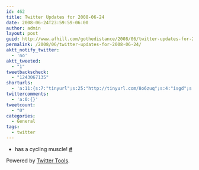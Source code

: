 ```yaml
---
id: 462
title: Twitter Updates for 2008-06-24
date: 2008-06-24T23:59:59-06:00
author: admin
layout: post
guid: http://www.afhill.com/gothedistance/2008/06/twitter-updates-for-2008-06-24/
permalink: /2008/06/twitter-updates-for-2008-06-24/
aktt_notify_twitter:
  - 'no'
aktt_tweeted:
  - "1"
tweetbackscheck:
  - "1243067135"
shorturls:
  - 'a:11:{s:7:"tinyurl";s:25:"http://tinyurl.com/8o6zuq";s:4:"isgd";s:17:"http://is.gd/ffQf";s:5:"bitly";s:19:"http://bit.ly/16nMp";s:5:"snipr";s:22:"http://snipr.com/9rr46";s:5:"snurl";s:22:"http://snurl.com/9rr46";s:7:"snipurl";s:24:"http://snipurl.com/9rr46";s:5:"adjix";s:207:"(10 Jan 2008 temporary restriction: API requires valid partnerID or partnerEmail key in request. Contact us if this affects you.) Invalid Adjix request. API documentation @ http://web.adjix.com/AdjixAPI.html";s:4:"advu";s:203:"(10 Jan 2008 temporary restriction: API requires valid partnerID or partnerEmail key in request. Contact us if this affects you.) Invalid Adjix request. API documentation @ http://web.ad.vu/AdjixAPI.html";s:4:"zima";s:19:"http://zi.ma/823026";s:4:"trim";s:17:"http://tr.im/49d7";s:9:"permalink";s:75:"http://www.afhill.com/gothedistance/2008/06/twitter-updates-for-2008-06-24/";}'
twittercomments:
  - 'a:0:{}'
tweetcount:
  - "0"
categories:
  - General
tags:
  - twitter
---
```

<ul class="aktt_tweet_digest">
  <li>
    has a cycling muscle! <a href="http://twitter.com/afhill262/statuses/842388721">#</a>
  </li>
</ul>

<p class="aktt_credit">
  Powered by <a href="http://alexking.org/projects/wordpress">Twitter Tools</a>.
</p>